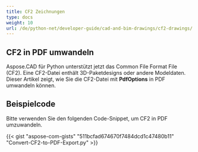 ```yaml
---
title: CF2 Zeichnungen
type: docs
weight: 10
url: /de/python-net/developer-guide/cad-and-bim-drawings/cf2-drawings/
---
```


## **CF2 in PDF umwandeln**

Aspose.CAD für Python unterstützt jetzt das Common File Format File (CF2). Eine CF2-Datei enthält 3D-Paketdesigns oder andere Modeldaten. Dieser Artikel zeigt, wie Sie die CF2-Datei mit **PdfOptions** in PDF umwandeln können.

## Beispielcode

Bitte verwenden Sie den folgenden Code-Snippet, um CF2 in PDF umzuwandeln.

{{< gist "aspose-com-gists" "511bcfad674670f7484dcd1c47480b11" "Convert-CF2-to-PDF-Export.py" >}}
